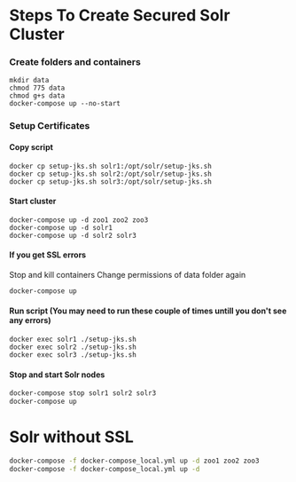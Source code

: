 
# Steps To Create Secured Solr Cluster

### Create folders and containers
```shell-script
mkdir data
chmod 775 data
chmod g+s data
docker-compose up --no-start
```

### Setup Certificates

#### Copy script
```shell-script
docker cp setup-jks.sh solr1:/opt/solr/setup-jks.sh
docker cp setup-jks.sh solr2:/opt/solr/setup-jks.sh
docker cp setup-jks.sh solr3:/opt/solr/setup-jks.sh
```

#### Start cluster
```shell-script
docker-compose up -d zoo1 zoo2 zoo3
docker-compose up -d solr1
docker-compose up -d solr2 solr3
```
#### If you get SSL errors
Stop and kill containers
Change permissions of data folder again
```sh
docker-compose up
```

#### Run script (You may need to run these couple of times untill you don't see any errors)
```shell-script
docker exec solr1 ./setup-jks.sh
docker exec solr2 ./setup-jks.sh
docker exec solr3 ./setup-jks.sh
```

#### Stop and start Solr nodes
```sh
docker-compose stop solr1 solr2 solr3
docker-compose up
```

# Solr without SSL
```sh
docker-compose -f docker-compose_local.yml up -d zoo1 zoo2 zoo3
docker-compose -f docker-compose_local.yml up -d
```